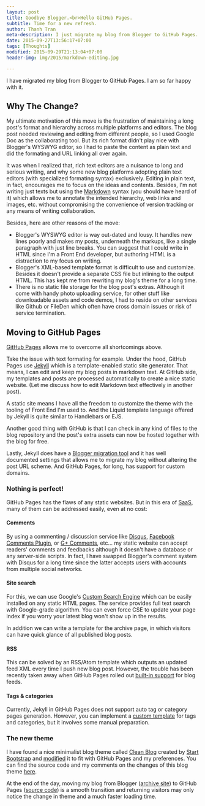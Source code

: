 ```yaml
---
layout: post
title: Goodbye Blogger.<br>Hello GitHub Pages.
subtitle: Time for a new refresh.
author: Thanh Tran
meta-description: I just migrate my blog from Blogger to GitHub Pages. Here's why...
date: 2015-09-27T13:56:17+07:00
tags: [Thoughts]
modified: 2015-09-29T21:13:04+07:00
header-img: img/2015/markdown-editing.jpg

---
```


I have migrated my blog from Blogger to GitHub Pages. I am so far happy with it.

## Why The Change?

My ultimate motivation of this move is the frustration of maintaining a long post's format and hierarchy across multiple platforms and editors. The blog post needed reviewing and editing from different people, so I used Google Doc as the collaborating tool. But its rich format didn't play nice with Blogger's WYSWYG editor, so I had to paste the content as plain text and did the formating and URL linking all over again. 

It was when I realized that, rich text editors are a nuisance to long and serious writing, and why some new blog platforms adopting plain text editors (with specialized formating syntax) exclusively. Editing in plain text, in fact, encourages me to focus on the ideas and contents. Besides, I'm not writing just texts but using the [Markdown](https://help.github.com/articles/github-flavored-markdown/) syntax (you should have heard of it) which allows me to annotate the intended hierarchy, web links and images, etc. without compromising the convenience of version tracking or any means of writing collaboration.

Besides, here are other reasons of the move: 

- Blogger's WYSWYG editor is way out-dated and lousy. It handles new lines poorly and makes my posts, underneath the markups, like a single paragraph with just line breaks. You can suggest that I could write in HTML since I'm a Front End developer, but authoring HTML is a distraction to my focus on writing.
- Blogger's XML-based template format is difficult to use and customize. Besides it doesn't provide a separate CSS file but inlining to the output HTML. This has kept me from rewriting my blog's theme for a long time.
- There is no static file storage for the blog post's extras. Although it come with handy photo uploading service, for other stuff like downloadable assets and code demos, I had to reside on other services like Github or FileDen which often have cross domain issues or risk of service termination.

## Moving to GitHub Pages

[GitHub Pages](https://pages.github.com/) allows me to overcome all shortcomings above.

Take the issue with text formating for example. Under the hood, GitHub Pages use [Jekyll](http://jekyllrb.com) which is a template-enabled static site generator. That means, I can edit and keep my blog posts in markdown text. At GitHub side, my templates and posts are processed automatically to create a nice static website. (Let me discuss how to edit Markdown text effectively in another post).

A static site means I have all the freedom to customize the theme with the tooling of Front End I'm used to. And the Liquid template language offered by Jekyll is quite similar to Handlebars or EJS.

Another good thing with GitHub is that I can check in any kind of files to the blog repository and the post's extra assets can now be hosted together with the blog for free.

Lastly, Jekyll does have a [Blogger migration tool](http://import.jekyllrb.com/docs/blogger/) and it has well documented settings that allows me to migrate my blog without altering the post URL scheme. And GitHub Pages, for long, has support for custom domains. 

### Nothing is perfect!

GitHub Pages has the flaws of any static websites. But in this era of [SaaS](https://en.wikipedia.org/wiki/Software_as_a_service), many of them can be addressed easily, even at no cost:

#### Comments

By using a commenting / discussion service like [Disqus](https://disqus.com), [Facebook Comments Plugin](https://developers.facebook.com/docs/plugins/comments), or [G+ Comments](http://googlesystem.blogspot.com/2013/04/add-google-comments-to-any-web-page.html), etc... my static website can accept readers' comments and feedbacks although it doesn't have a database or any server-side scripts. In fact, I have swapped Blogger's comment system with Disqus for a long time since the latter accepts users with accounts from multiple social networks.

#### Site search

For this, we can use Google's [Custom Search Engine](https://cse.google.com) which can be easily installed on any static HTML pages. The service provides full text search with Google-grade algorithm. You can even force CSE to update your page index if you worry your latest blog won't show up in the results.

In addition we can write a template for the archive page, in which visitors can have quick glance of all published blog posts.

#### RSS

This can be solved by an RSS/Atom template which outputs an updated feed XML every time I push new blog post. However, the trouble has been recently taken away when GitHub Pages rolled out [built-in support](https://help.github.com/articles/atom-rss-feeds-for-github-pages/) for blog feeds.

#### Tags & categories 

Currently, Jekyll in GitHub Pages does not support auto tag or category pages generation. However, you can implement a [custom template](http://www.minddust.com/post/tags-and-categories-on-github-pages/) for tags and categories, but it involves some manual preparation.

### The new theme

I have found a nice minimalist blog theme called [Clean Blog](http://startbootstrap.com/template-overviews/clean-blog/) created by [Start Bootstrap](http://startbootstrap.com/) and [modified](https://github.com/trongthanh/startbootstrap-clean-blog-jekyll) it to fit with GitHub Pages and my preferences. You can find the source code and my comments on the changes of this blog theme [here](https://github.com/trongthanh/startbootstrap-clean-blog-jekyll).

At the end of the day, moving my blog from Blogger ([archive site](http://int3ractive.blogspot.com)) to GitHub Pages ([source code](https://github.com/trongthanh/trongthanh.github.com)) is a smooth transition and returning visitors may only notice the change in theme and a much faster loading time.

